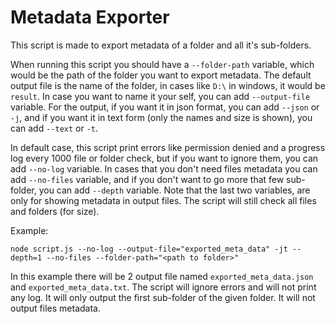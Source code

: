 # Metadata Exporter

This script is made to export metadata of a folder and all it's sub-folders.

When running this script you should have a `--folder-path` variable, which would be the path of the folder you want to export metadata. The default output file is the name of the folder, in cases like `D:\` in windows, it would be `result`. In case you want to name it your self, you can add `--output-file` variable. For the output, if you want it in json format, you can add `--json` or `-j`, and if you want it in text form (only the names and size is shown), you can add `--text` or `-t`.

In default case, this script print errors like permission denied and a progress log every 1000 file or folder check, but if you want to ignore them, you can add `--no-log` variable. In cases that you don't need files metadata you can add `--no-files` variable, and if you don't want to go more that few sub-folder, you can add `--depth` variable.
Note that the last two variables, are only for showing metadata in output files. The script will still check all files and folders (for size).

Example:

```node script.js --no-log --output-file="exported_meta_data" -jt --depth=1 --no-files --folder-path="<path to folder>"```

In this example there will be 2 output file named `exported_meta_data.json` and `exported_meta_data.txt`. The script will ignore errors and will not print any log. It will only output the first sub-folder of the given folder. It will not output files metadata.